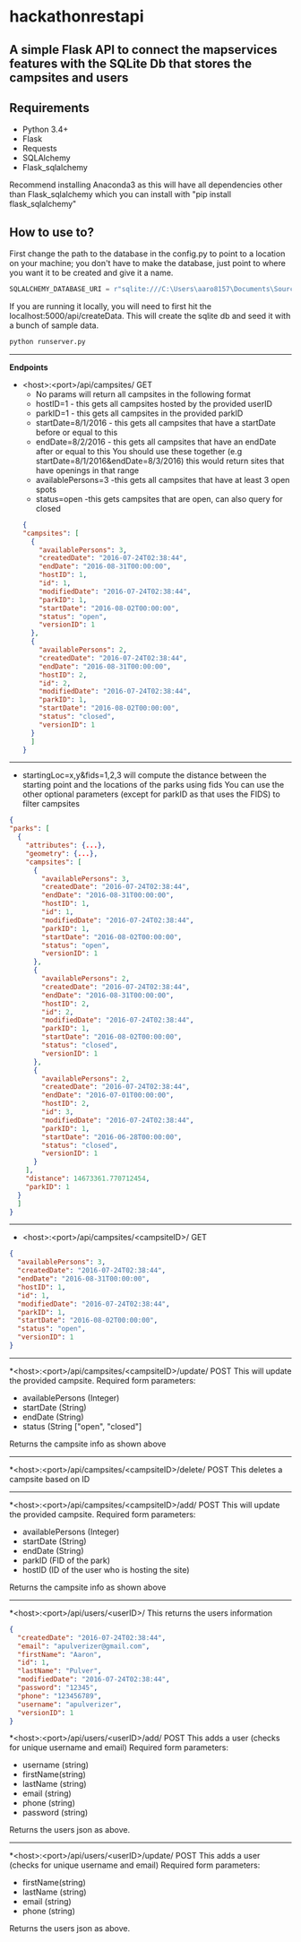 # hackathonrestapi

## A simple Flask API to connect the mapservices features with the SQLite Db that stores the campsites and users

## Requirements

* Python 3.4+
* Flask
* Requests
* SQLAlchemy
* Flask_sqlalchemy


Recommend installing Anaconda3 as this will have all dependencies other than Flask_sqlalchemy which you can install with "pip install flask_sqlalchemy"

## How to use to?

First change the path to the database in the config.py to point to a location on your machine; you don't have to make the database, just point to where you want it to be created and give it a name.
```python
SQLALCHEMY_DATABASE_URI = r"sqlite:///C:\Users\aaro8157\Documents\SourceCode\hackathonrestapi\database.db"
```
If you are running it locally, you will need to first hit the localhost:5000/api/createData. This will create the sqlite db and seed it with a bunch of sample data.

```python
python runserver.py
```

----

**Endpoints**

* \<host\>:\<port\>/api/campsites/ GET
  * No params will return all campsites in the following format
  * hostID=1 - this gets all campsites hosted by the provided userID
  * parkID=1 - this gets all campsites in the provided parkID
  * startDate=8/1/2016 - this gets all campsites that have a startDate before or equal to this
  * endDate=8/2/2016 - this gets all campsites that have an endDate after or equal to this
    You should use these together (e.g startDate=8/1/2016&endDate=8/3/2016) this would return sites that have openings in that range
  * availablePersons=3 -this gets all campsites that have at least 3 open spots
  * status=open -this gets campsites that are open, can also query for closed
  ```json
  {
  "campsites": [
    {
      "availablePersons": 3,
      "createdDate": "2016-07-24T02:38:44",
      "endDate": "2016-08-31T00:00:00",
      "hostID": 1,
      "id": 1,
      "modifiedDate": "2016-07-24T02:38:44",
      "parkID": 1,
      "startDate": "2016-08-02T00:00:00",
      "status": "open",
      "versionID": 1
    },
    {
      "availablePersons": 2,
      "createdDate": "2016-07-24T02:38:44",
      "endDate": "2016-08-31T00:00:00",
      "hostID": 2,
      "id": 2,
      "modifiedDate": "2016-07-24T02:38:44",
      "parkID": 1,
      "startDate": "2016-08-02T00:00:00",
      "status": "closed",
      "versionID": 1
    }
    ]
  }
  ```
  
 ---- 
  
  * startingLoc=x,y&fids=1,2,3 will compute the distance between the starting point and the locations of the parks using fids
  You can use the other optional parameters (except for parkID as that uses the FIDS) to filter campsites
  ```json
  {
  "parks": [
    {
      "attributes": {...},
      "geometry": {...},
      "campsites": [
        {
          "availablePersons": 3,
          "createdDate": "2016-07-24T02:38:44",
          "endDate": "2016-08-31T00:00:00",
          "hostID": 1,
          "id": 1,
          "modifiedDate": "2016-07-24T02:38:44",
          "parkID": 1,
          "startDate": "2016-08-02T00:00:00",
          "status": "open",
          "versionID": 1
        },
        {
          "availablePersons": 2,
          "createdDate": "2016-07-24T02:38:44",
          "endDate": "2016-08-31T00:00:00",
          "hostID": 2,
          "id": 2,
          "modifiedDate": "2016-07-24T02:38:44",
          "parkID": 1,
          "startDate": "2016-08-02T00:00:00",
          "status": "closed",
          "versionID": 1
        },
        {
          "availablePersons": 2,
          "createdDate": "2016-07-24T02:38:44",
          "endDate": "2016-07-01T00:00:00",
          "hostID": 2,
          "id": 3,
          "modifiedDate": "2016-07-24T02:38:44",
          "parkID": 1,
          "startDate": "2016-06-28T00:00:00",
          "status": "closed",
          "versionID": 1
        }
      ],
      "distance": 14673361.770712454,
      "parkID": 1
    }
    ]
  }
  ```
  
 ---- 
  
* \<host\>:\<port\>/api/campsites/\<campsiteID\>/ GET
```json
{
  "availablePersons": 3,
  "createdDate": "2016-07-24T02:38:44",
  "endDate": "2016-08-31T00:00:00",
  "hostID": 1,
  "id": 1,
  "modifiedDate": "2016-07-24T02:38:44",
  "parkID": 1,
  "startDate": "2016-08-02T00:00:00",
  "status": "open",
  "versionID": 1
}
```

----

*\<host\>:\<port\>/api/campsites/\<campsiteID\>/update/ POST
This will update the provided campsite.
Required form parameters:
  - availablePersons (Integer)
  - startDate (String)
  - endDate (String)
  - status (String ["open", "closed"]
  
Returns the campsite info as shown above
  
----
  
 *\<host\>:\<port\>/api/campsites/\<campsiteID\>/delete/ POST
 This deletes a campsite based on ID
 
 ----
 
*\<host\>:\<port\>/api/campsites/\<campsiteID\>/add/ POST
This will update the provided campsite.
Required form parameters:
  - availablePersons (Integer)
  - startDate (String)
  - endDate (String)
  - parkID (FID of the park)
  - hostID (ID of the user who is hosting the site)
  
Returns the campsite info as shown above

----

*\<host\>:\<port\>/api/users/\<userID\>/
This returns the users information

```json
{
  "createdDate": "2016-07-24T02:38:44",
  "email": "apulverizer@gmail.com",
  "firstName": "Aaron",
  "id": 1,
  "lastName": "Pulver",
  "modifiedDate": "2016-07-24T02:38:44",
  "password": "12345",
  "phone": "123456789",
  "username": "apulverizer",
  "versionID": 1
}
```

*\<host\>:\<port\>/api/users/\<userID\>/add/ POST
This adds a user (checks for unique username and email)
Required form parameters:
  - username (string)
  - firstName(string)
  - lastName (string)
  - email (string)
  - phone (string)
  - password (string)
  
Returns the users json as above.

----

*\<host\>:\<port\>/api/users/\<userID\>/update/ POST
This adds a user (checks for unique username and email)
Required form parameters:
  - firstName(string)
  - lastName (string)
  - email (string)
  - phone (string)
  
Returns the users json as above.





  
  

